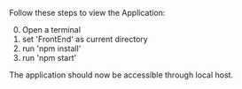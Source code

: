 Follow these steps to view the Application:

0. Open a terminal
1. set 'FrontEnd' as current directory
2. run 'npm install'
3. run 'npm start'

The application should now be accessible through local host.
